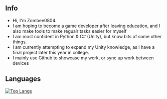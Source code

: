 ## Info
- Hi, I'm Zombee0804.
- I am hoping to become a game developer after leaving education, and I also make tools to make regualr tasks easier for myself
- I am most confident in Python & C# (Unity), but know bits of some other things.
- I am currently attempting to expand my Unity knowledge, as I have a final project later this year in college.
- I mainly use Github to showcase my work, or sync up work between devices

## Languages
[![Top Langs](https://github-readme-stats.vercel.app/api/top-langs/?username=Zombee0804&theme=dark&hide=html&layout=compact)](https://github.com/anuraghazra/github-readme-stats)
